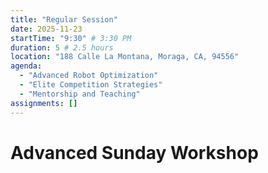 ```yaml
---
title: "Regular Session"
date: 2025-11-23
startTime: "9:30" # 3:30 PM
duration: 5 # 2.5 hours
location: "188 Calle La Montana, Moraga, CA, 94556"
agenda:
  - "Advanced Robot Optimization"
  - "Elite Competition Strategies"
  - "Mentorship and Teaching"
assignments: []
---
```


# Advanced Sunday Workshop

